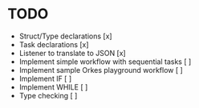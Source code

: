 # TODO
* Struct/Type declarations [x]
* Task declarations [x]
* Listener to translate to JSON [x]
* Implement simple workflow with sequential tasks [ ]
* Implement sample Orkes playground workflow [ ]
* Implement IF [ ]
* Implement WHILE [ ]
* Type checking [ ]
